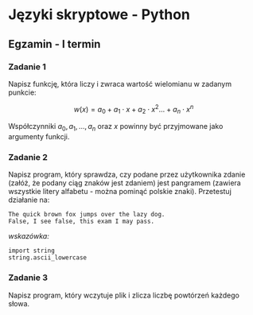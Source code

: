 # Języki skryptowe - Python
## Egzamin - I termin

### Zadanie 1

Napisz funkcję, która liczy i zwraca wartość wielomianu w zadanym punkcie:

$$w(x) = a_0 + a_1\cdot x + a_2\cdot x^2... + a_n\cdot x^n$$

Współczynniki $a_0, a_1, ..., a_n$ oraz $x$ powinny być przyjmowane jako argumenty funkcji.

### Zadanie 2

Napisz program, który sprawdza, czy podane przez użytkownika zdanie (załóż, że podany ciąg znaków jest zdaniem) jest pangramem (zawiera wszystkie litery alfabetu - można pominąć polskie znaki). Przetestuj działanie na:


```
The quick brown fox jumps over the lazy dog.
False, I see false, this exam I may pass.
```

*wskazówka:*

```
import string
string.ascii_lowercase
```

### Zadanie 3

Napisz program, który wczytuje plik i zlicza liczbę powtórzeń każdego słowa.